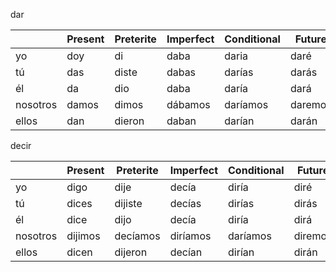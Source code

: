 

dar

| | Present | Preterite | Imperfect | Conditional | Future |
|-|-|-|-|-|-|
yo | doy | di | daba | daria | daré |
tú | das | diste | dabas | darías | darás |
él | da | dio | daba | daría | dará | 	
nosotros | damos | dimos | dábamos | daríamos | daremos |
ellos | dan | dieron | daban | darían | darán |

decir

| | Present | Preterite | Imperfect | Conditional | Future |
|-|-|-|-|-|-|
yo | digo | dije | decía | diría | diré |
tú | dices | dijiste | decías | dirías | dirás |
él | dice | dijo | decía | diría | dirá | 	
nosotros | dijimos | decíamos | diríamos | daríamos | diremos |
ellos | dicen | dijeron | decían | dirían | dirán |
